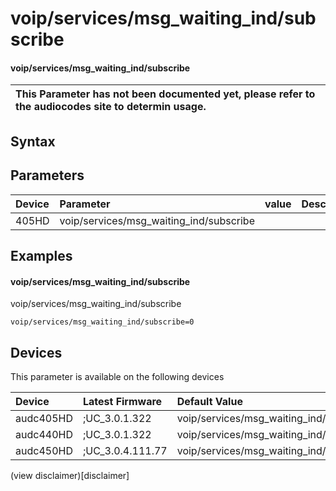 ﻿---
description: voip/services/msg_waiting_ind/subscribe
search: false
---

# voip/services/msg_waiting_ind/subscribe

#### voip/services/msg_waiting_ind/subscribe


| This Parameter has not been documented yet, please refer to the audiocodes site to determin usage.  | 
| :--- |

## Syntax

## Parameters
|Device|Parameter|value|Description|
|:---|:---|:---|:---|
| 405HD | voip/services/msg_waiting_ind/subscribe |  |  |

## Examples
#### voip/services/msg_waiting_ind/subscribe

voip/services/msg_waiting_ind/subscribe

```
voip/services/msg_waiting_ind/subscribe=0
```

## Devices
This parameter is available on the following devices

| Device | Latest Firmware | Default Value |
|:---|:---|:---|
| audc405HD | ;UC_3.0.1.322 | voip/services/msg_waiting_ind/subscribe=0 
| audc440HD | ;UC_3.0.1.322 | voip/services/msg_waiting_ind/subscribe=0 
| audc450HD | ;UC_3.0.4.111.77 | voip/services/msg_waiting_ind/subscribe=0 

(view disclaimer)[disclaimer]
